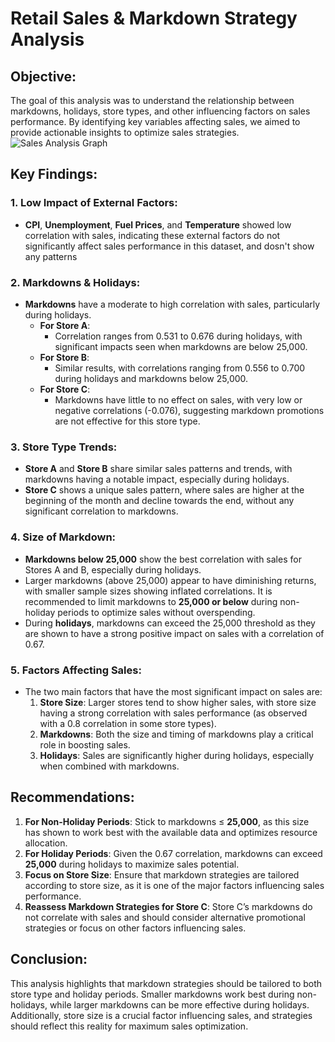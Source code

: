 # Retail Sales & Markdown Strategy Analysis

## Objective:
The goal of this analysis was to understand the relationship between markdowns, holidays, store types, and other influencing factors on sales performance. By identifying key variables affecting sales, we aimed to provide actionable insights to optimize sales strategies.
![Sales Analysis Graph](![image](https://github.com/user-attachments/assets/84af9679-7021-4656-b846-201eb5374728))

## Key Findings:

### 1. Low Impact of External Factors:
- **CPI**, **Unemployment**, **Fuel Prices**, and **Temperature** showed low correlation with sales, indicating these external factors do not significantly affect sales performance in this dataset, and dosn't show any patterns

### 2. Markdowns & Holidays:
- **Markdowns** have a moderate to high correlation with sales, particularly during holidays.
    - **For Store A**:
        - Correlation ranges from 0.531 to 0.676 during holidays, with significant impacts seen when markdowns are below 25,000.
    - **For Store B**:
        - Similar results, with correlations ranging from 0.556 to 0.700 during holidays and markdowns below 25,000.
    - **For Store C**:
        - Markdowns have little to no effect on sales, with very low or negative correlations (-0.076), suggesting markdown promotions are not effective for this store type.

### 3. Store Type Trends:
- **Store A** and **Store B** share similar sales patterns and trends, with markdowns having a notable impact, especially during holidays.
- **Store C** shows a unique sales pattern, where sales are higher at the beginning of the month and decline towards the end, without any significant correlation to markdowns.

### 4. Size of Markdown:
- **Markdowns below 25,000** show the best correlation with sales for Stores A and B, especially during holidays.
- Larger markdowns (above 25,000) appear to have diminishing returns, with smaller sample sizes showing inflated correlations. It is recommended to limit markdowns to **25,000 or below** during non-holiday periods to optimize sales without overspending.
- During **holidays**, markdowns can exceed the 25,000 threshold as they are shown to have a strong positive impact on sales with a correlation of 0.67.

### 5. Factors Affecting Sales:
- The two main factors that have the most significant impact on sales are:
    1. **Store Size**: Larger stores tend to show higher sales, with store size having a strong correlation with sales performance (as observed with a 0.8 correlation in some store types).
    2. **Markdowns**: Both the size and timing of markdowns play a critical role in boosting sales.
    3. **Holidays**: Sales are significantly higher during holidays, especially when combined with markdowns.

## Recommendations:
1. **For Non-Holiday Periods**: Stick to markdowns ≤ **25,000**, as this size has shown to work best with the available data and optimizes resource allocation.
2. **For Holiday Periods**: Given the 0.67 correlation, markdowns can exceed **25,000** during holidays to maximize sales potential.
3. **Focus on Store Size**: Ensure that markdown strategies are tailored according to store size, as it is one of the major factors influencing sales performance.
4. **Reassess Markdown Strategies for Store C**: Store C’s markdowns do not correlate with sales and should consider alternative promotional strategies or focus on other factors influencing sales.

## Conclusion:
This analysis highlights that markdown strategies should be tailored to both store type and holiday periods. Smaller markdowns work best during non-holidays, while larger markdowns can be more effective during holidays. Additionally, store size is a crucial factor influencing sales, and strategies should reflect this reality for maximum sales optimization.
